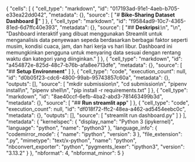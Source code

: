 {
 "cells": [
  {
   "cell_type": "markdown",
   "id": "017193ad-91e1-4aeb-b705-e33ea22dd042",
   "metadata": {},
   "source": [
    "# **Bike-Sharing Dataset Dashboard 🚴**"
   ]
  },
  {
   "cell_type": "markdown",
   "id": "f9584ad9-10c7-4365-81ed-6d7ffc40e393",
   "metadata": {},
   "source": [
    "## **Deskripsi**:\n",
    "\n",
    "Dashboard interaktif yang dibuat menggunakan Streamlit untuk menganalisis data penyewaan sepeda berdasarkan berbagai faktor seperti musim, kondisi cuaca, jam, dan hari kerja vs hari libur. Dashboard ini memungkinkan pengguna untuk menyaring data sesuai dengan rentang waktu dan kategori yang diinginkan."
   ]
  },
  {
   "cell_type": "markdown",
   "id": "a454872e-825d-48c7-b76b-afa8ee713dfe",
   "metadata": {},
   "source": [
    "## **Setup Environment**"
   ]
  },
  {
   "cell_type": "code",
   "execution_count": null,
   "id": "d0b05f23-cdc6-4800-99ab-95743857c60a",
   "metadata": {},
   "outputs": [],
   "source": [
    "mkdir submission\n",
    "cd submission\n",
    "pipenv install\n",
    "pipenv shell\n",
    "pip install -r requirements.txt"
   ]
  },
  {
   "cell_type": "markdown",
   "id": "8ae40ccf-6efb-4ba2-abd3-781463499b3d",
   "metadata": {},
   "source": [
    "## **Run streamlit app**"
   ]
  },
  {
   "cell_type": "code",
   "execution_count": null,
   "id": "df018f72-ffc2-48ea-a462-ad5454eebc0c",
   "metadata": {},
   "outputs": [],
   "source": [
    "streamlit run dashboard.py"
   ]
  }
 ],
 "metadata": {
  "kernelspec": {
   "display_name": "Python 3 (ipykernel)",
   "language": "python",
   "name": "python3"
  },
  "language_info": {
   "codemirror_mode": {
    "name": "ipython",
    "version": 3
   },
   "file_extension": ".py",
   "mimetype": "text/x-python",
   "name": "python",
   "nbconvert_exporter": "python",
   "pygments_lexer": "ipython3",
   "version": "3.13.2"
  }
 },
 "nbformat": 4,
 "nbformat_minor": 5
}
